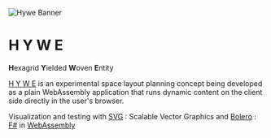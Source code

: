 ![Hywe Banner]([/wwwroot/](https://vykrum.github.io/Hywe/)hyweLogoBanner.png)

# H Y W E

 **H**exagrid **Y**ielded **W**oven **E**ntity 

[H Y W E](https://vykrum.github.io/Hywe/) is an experimental space layout planning concept being developed as a plain WebAssembly application that runs dynamic content on the client side directly in the user's browser.

Visualization and testing with [SVG](https://developer.mozilla.org/en-US/docs/Web/SVG) : Scalable Vector Graphics and [Bolero](https://fsbolero.io/) : [F#](https://fsharp.org/) in [WebAssembly](https://developer.mozilla.org/en-US/docs/WebAssembly)

